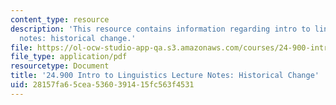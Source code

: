 ```yaml
---
content_type: resource
description: 'This resource contains information regarding intro to linguistics lecture
  notes: historical change.'
file: https://ol-ocw-studio-app-qa.s3.amazonaws.com/courses/24-900-introduction-to-linguistics-fall-2012/28157fa65cea5360391415fc563f4531_MIT24_900F12_HistoriclChan.pdf
file_type: application/pdf
resourcetype: Document
title: '24.900 Intro to Linguistics Lecture Notes: Historical Change'
uid: 28157fa6-5cea-5360-3914-15fc563f4531
---
```

